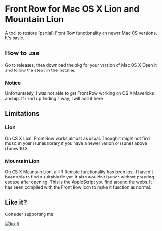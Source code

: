 # Front Row for Mac OS X Lion and Mountain Lion
A tool to restore (partial) Front Row functionality on newer Mac OS versions. It's basic.

## How to use
Go to releases, then download the pkg for your version of Mac OS X
Open it and follow the steps in the installer.

### Notice
Unfortuntately, I was not able to get Front Row working on OS X Mavericks and up. If i end up finding a way, I will add it here.

## Limitations
### Lion
On OS X Lion, Front Row works almost as usual. Though it might not find music in your iTunes library if you have a newer verion of iTunes above iTunes 10.3.

### Mountain Lion
On OS X Mountain Lion, all IR Remote functionality has been lost. I haven't been able to find a suitable fix yet. It also wouldn't launch without pressing escape after opening. This is the AppleScript you find around the webs. It has been compiled with the Front Row icon to make it function as normal.

## Like it?
Consider supporting me:

[![ko-fi](https://ko-fi.com/img/githubbutton_sm.svg)](https://ko-fi.com/A0A33KOGW)
